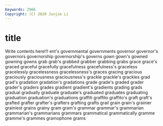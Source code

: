 ```yaml
---
Keywords: 2966
Copyright: (C) 2020 Junjie Li
---
```


# title

Write contents here!!!
ent's
governmental 
governments 
governor 
governor's 
governors 
governorship 
governorship's 
governs 
gown 
gown's
gowned 
gowning 
gowns 
grab 
grab's 
grabbed 
grabber 
grabbing 
grabs 
grace
grace's 
graced 
graceful 
gracefully 
gracefulness 
gracefulness's 
graceless 
gracelessly 
gracelessness 
gracelessness's
graces 
gracing 
gracious 
graciously 
graciousness 
graciousness's 
grackle 
grackle's 
grackles 
grad
grad's 
gradation 
gradation's 
gradations 
grade 
grade's 
graded 
grader 
grader's 
graders
grades 
gradient 
gradient's 
gradients 
grading 
grads 
gradual 
gradually 
graduate 
graduate's
graduated 
graduates 
graduating 
graduation 
graduation's 
graduations 
graffiti 
graffito 
graffito's 
graft
graft's 
grafted 
grafter 
grafter's 
grafters 
grafting 
grafts 
grail 
grain 
grain's
grainier 
grainiest 
grains 
grainy 
gram 
gram's 
grammar 
grammar's 
grammarian 
grammarian's
grammarians 
grammars 
grammatical 
grammatically 
gramme 
gramme's 
grammes 
gramophone 
grams 
